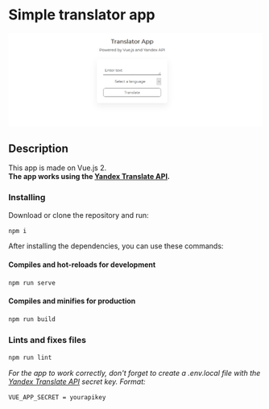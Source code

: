 # Simple translator app

![Screenshot](https://github.com/quertc/translator-app/blob/master/preview.png)

## Description

This app is made on Vue.js 2.  
**The app works using the [Yandex Translate API](https://yandex.ru/dev/translate/).**

### Installing

Download or clone the repository and run:

```cmd
npm i
```

After installing the dependencies, you can use these commands:

#### Compiles and hot-reloads for development

```cmd
npm run serve
```

#### Compiles and minifies for production

```cmd
npm run build
```

### Lints and fixes files

```cmd
npm run lint
```

_For the app to work correctly, don't forget to create a .env.local file with the [Yandex Translate API](https://translate.yandex.ru/developers/keys) secret key. Format:_

```env
VUE_APP_SECRET = yourapikey
```
